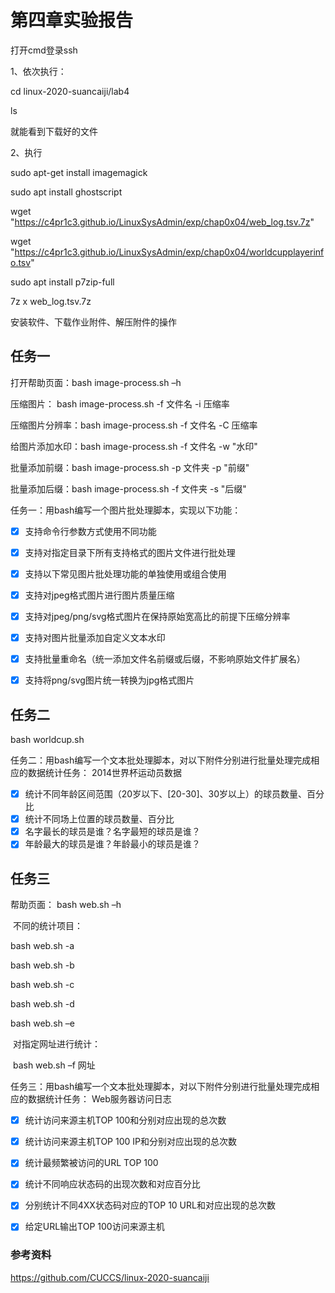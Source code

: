# 第四章实验报告

打开cmd登录ssh

1、依次执行：

cd linux-2020-suancaiji/lab4

ls

就能看到下载好的文件

2、执行

sudo apt-get install imagemagick

  sudo apt install ghostscript

wget "https://c4pr1c3.github.io/LinuxSysAdmin/exp/chap0x04/web_log.tsv.7z"

wget "https://c4pr1c3.github.io/LinuxSysAdmin/exp/chap0x04/worldcupplayerinfo.tsv"

  sudo apt install p7zip-full

7z x web_log.tsv.7z

安装软件、下载作业附件、解压附件的操作

## 任务一

打开帮助页面：bash image-process.sh –h

压缩图片：	bash image-process.sh -f 文件名 -i 压缩率

压缩图片分辨率：bash image-process.sh -f 文件名 -C 压缩率

给图片添加水印：bash image-process.sh -f 文件名 -w "水印"

批量添加前缀：bash image-process.sh -p 文件夹 -p "前缀"

批量添加后缀：bash image-process.sh -f 文件夹 -s "后缀"



   任务一：用bash编写一个图片批处理脚本，实现以下功能：
- [x] 支持命令行参数方式使用不同功能

- [x] 支持对指定目录下所有支持格式的图片文件进行批处理

- [x] 支持以下常见图片批处理功能的单独使用或组合使用

- [x] 支持对jpeg格式图片进行图片质量压缩

- [x] 支持对jpeg/png/svg格式图片在保持原始宽高比的前提下压缩分辨率

- [x] 支持对图片批量添加自定义文本水印

- [x] 支持批量重命名（统一添加文件名前缀或后缀，不影响原始文件扩展名）

- [x] 支持将png/svg图片统一转换为jpg格式图片

  

## 任务二

bash worldcup.sh

任务二：用bash编写一个文本批处理脚本，对以下附件分别进行批量处理完成相应的数据统计任务：
2014世界杯运动员数据
- [x] 统计不同年龄区间范围（20岁以下、[20-30]、30岁以上）的球员数量、百分比
- [x] 统计不同场上位置的球员数量、百分比
- [x] 名字最长的球员是谁？名字最短的球员是谁？
- [x] 年龄最大的球员是谁？年龄最小的球员是谁？

## 任务三

帮助页面： bash web.sh –h

​	不同的统计项目：

bash web.sh -a

bash web.sh -b

bash web.sh -c

bash web.sh -d

bash web.sh –e

​	对指定网址进行统计：

​		bash web.sh –f 网址

任务三：用bash编写一个文本批处理脚本，对以下附件分别进行批量处理完成相应的数据统计任务：
Web服务器访问日志

- [x] 统计访问来源主机TOP 100和分别对应出现的总次数
- [x] 统计访问来源主机TOP 100 IP和分别对应出现的总次数
- [x] 统计最频繁被访问的URL TOP 100
- [x] 统计不同响应状态码的出现次数和对应百分比
- [x] 分别统计不同4XX状态码对应的TOP 10 URL和对应出现的总次数
- [x] 给定URL输出TOP 100访问来源主机


### 参考资料
https://github.com/CUCCS/linux-2020-suancaiji